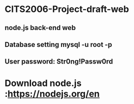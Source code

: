 # CITS2006-Project-draft-web
## node.js back-end web
## Database setting mysql -u root -p
## User password: Str0ng!Passw0rd
# Download node.js :https://nodejs.org/en
